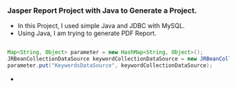### Jasper Report Project with Java to Generate a Project.

- In this Project, I used simple Java and JDBC with MySQL.
- Using Java, I am trying to generate PDF Report.

````JAVA

Map<String, Object> parameter = new HashMap<String, Object>();
JRBeanCollectionDataSource keywordCollectionDataSource = new JRBeanCollectionDataSource(keywordList);
parameter.put("KeywordsDataSource", keywordCollectionDataSource);
````

- 
